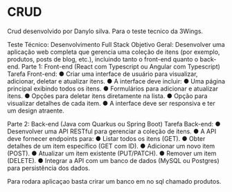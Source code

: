 # CRUD

Crud desenvolvido por Danylo silva.
Para o teste tecnico da 3Wings.

Teste Técnico: Desenvolvimento Full Stack
Objetivo Geral:
Desenvolver uma aplicação web completa que gerencia uma coleção de itens (por
exemplo, produtos, posts de blog, etc.), incluindo tanto o front-end quanto o back-
end.
Parte 1: Front-end (React com Typescript ou Angular com Typescript)
Tarefa Front-end:
● Criar uma interface de usuário para visualizar, adicionar, deletar e atualizar
itens.
● A interface deve incluir:
● Uma página principal exibindo todos os itens.
● Formulários para adicionar e atualizar itens.
● Opções para deletar itens diretamente na lista.
● Opção para visualizar detalhes de cada item.
● A interface deve ser responsiva e ter um design atraente.

Parte 2: Back-end (Java com Quarkus ou Spring Boot)
Tarefa Back-end:
● Desenvolver uma API RESTful para gerenciar a coleção de itens.
● A API deve fornecer endpoints para:
● Listar todos os itens (GET).
● Obter detalhes de um item específico (GET com ID).
● Adicionar um novo item (POST).
● Atualizar um item existente (PUT/PATCH).
● Remover um item (DELETE).
● Integrar a API com um banco de dados (MySQL ou Postgres) para
persistência dos dados.




Para rodara aplicaçao basta crirar um banco em no sql chamado produtos.

